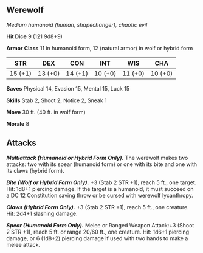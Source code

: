 ## Werewolf

*Medium humanoid (human, shapechanger), chaotic evil*

**Hit Dice** 9 (121 9d8+9)

**Armor Class** 11 in humanoid form, 12 (natural armor) in wolf or hybrid form

| STR     | DEX     | CON     | INT     | WIS     | CHA     |
|---------|---------|---------|---------|---------|---------|
| 15 (+1) | 13 (+0) | 14 (+1) | 10 (+0) | 11 (+0) | 10 (+0) |

**Saves** Physical 14, Evasion 15, Mental 15, Luck 15

**Skills** Stab 2, Shoot 2, Notice 2, Sneak 1

**Move** 30 ft. (40 ft. in wolf form)

**Morale** 8

## Attacks

***Multiattack (Humanoid or Hybrid Form Only).*** The werewolf makes two attacks: two with its spear (humanoid form) or one with its bite and one with its claws (hybrid form).

***Bite (Wolf or Hybrid Form Only).*** +3 (Stab 2 STR +1), reach 5 ft., one target. Hit: 1d8+1 piercing damage. If the target is a humanoid, it must succeed on a DC 12 Constitution saving throw or be cursed with werewolf lycanthropy.

***Claws (Hybrid Form Only).*** +3 (Stab 2 STR +1), reach 5 ft., one creature. Hit: 2d4+1 slashing damage.

***Spear (Humanoid Form Only).*** Melee or Ranged Weapon Attack:+3 (Shoot 2 STR +1), reach 5 ft. or range 20/60 ft., one creature. Hit: 1d6+1 piercing damage, or 6 (1d8+2) piercing damage if used with two hands to make a melee attack.

